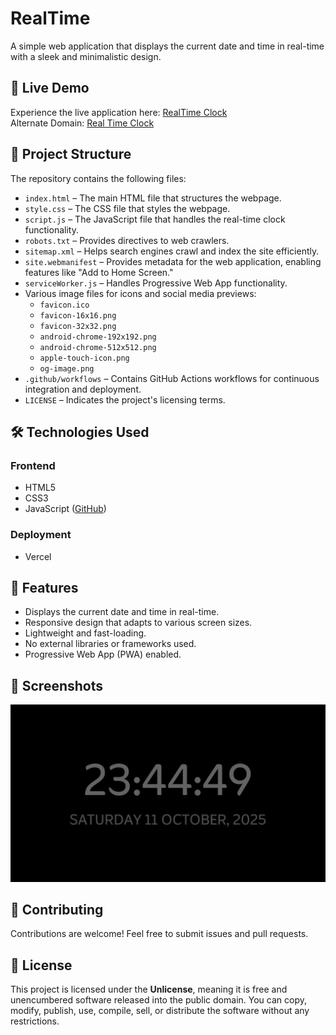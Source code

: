 # RealTime

A simple web application that displays the current date and time in real-time with a sleek and minimalistic design.

## 🚀 Live Demo

Experience the live application here: [RealTime Clock](https://realclocklive.vercel.app)  
Alternate Domain: [Real Time Clock](https://animeshsrivastava246.github.io/RealTime/)

## 📁 Project Structure

The repository contains the following files:

- `index.html` – The main HTML file that structures the webpage.
- `style.css` – The CSS file that styles the webpage.
- `script.js` – The JavaScript file that handles the real-time clock functionality.
- `robots.txt` – Provides directives to web crawlers.
- `sitemap.xml` – Helps search engines crawl and index the site efficiently.
- `site.webmanifest` – Provides metadata for the web application, enabling features like "Add to Home Screen."
- `serviceWorker.js` – Handles Progressive Web App functionality.
- Various image files for icons and social media previews:
  - `favicon.ico`
  - `favicon-16x16.png`
  - `favicon-32x32.png`
  - `android-chrome-192x192.png`
  - `android-chrome-512x512.png`
  - `apple-touch-icon.png`
  - `og-image.png`
- `.github/workflows` – Contains GitHub Actions workflows for continuous integration and deployment.
- `LICENSE` – Indicates the project's licensing terms.

## 🛠️ Technologies Used

### Frontend
- HTML5
- CSS3
- JavaScript ([GitHub](https://github.com))

### Deployment
- Vercel

## 🔧 Features

- Displays the current date and time in real-time.
- Responsive design that adapts to various screen sizes.
- Lightweight and fast-loading.
- No external libraries or frameworks used.
- Progressive Web App (PWA) enabled.

## 📸 Screenshots

![RealTime Clock](https://raw.githubusercontent.com/animeshsrivastava246/RealTime/main/screenshot.jpg)

## 🤝 Contributing

Contributions are welcome! Feel free to submit issues and pull requests.

## 📄 License

This project is licensed under the **Unlicense**, meaning it is free and unencumbered software released into the public domain. You can copy, modify, publish, use, compile, sell, or distribute the software without any restrictions.
